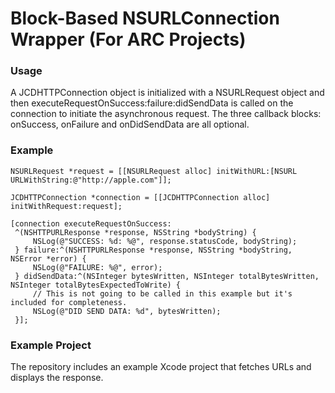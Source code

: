 # Block-Based NSURLConnection Wrapper (For ARC Projects)

### Usage

A JCDHTTPConnection object is initialized with a NSURLRequest object and then executeRequestOnSuccess:failure:didSendData is called on the connection to initiate the asynchronous request. The three callback blocks: onSuccess, onFailure and onDidSendData are all optional.

### Example

```objc    
NSURLRequest *request = [[NSURLRequest alloc] initWithURL:[NSURL URLWithString:@"http://apple.com"]];

JCDHTTPConnection *connection = [[JCDHTTPConnection alloc] initWithRequest:request];

[connection executeRequestOnSuccess:
 ^(NSHTTPURLResponse *response, NSString *bodyString) {
     NSLog(@"SUCCESS: %d: %@", response.statusCode, bodyString);
 } failure:^(NSHTTPURLResponse *response, NSString *bodyString, NSError *error) {
     NSLog(@"FAILURE: %@", error);
 } didSendData:^(NSInteger bytesWritten, NSInteger totalBytesWritten, NSInteger totalBytesExpectedToWrite) {
     // This is not going to be called in this example but it's included for completeness.
     NSLog(@"DID SEND DATA: %d", bytesWritten);
 }];
```

### Example Project

The repository includes an example Xcode project that fetches URLs and displays the response.
 